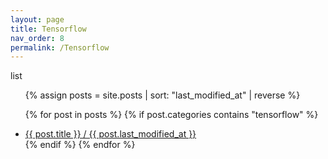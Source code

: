 ```yaml
---
layout: page
title: Tensorflow
nav_order: 8
permalink: /Tensorflow
---
```

list
<ul>
  {% assign posts = site.posts | sort: "last_modified_at" | reverse %}
  
  {% for post in posts %}
    {% if post.categories contains "tensorflow" %}
    <li>
      <a href="{{ post.url }}">{{ post.title }} / {{ post.last_modified_at }}</a>
    </li>
    {% endif %}
  {% endfor %}
</ul>